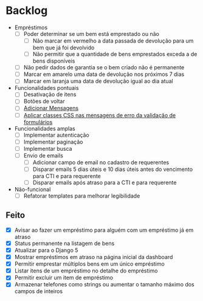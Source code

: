 # Backlog

- Empréstimos
  - [ ] Poder determinar se um bem está emprestado ou não
      - [ ] Não marcar em vermelho a data passada de devolução para um bem que já foi devolvido
      - [ ] Não permitir que a quantidade de bens emprestados exceda a de bens disponíveis
  - [ ] Não pedir dados de garantia se o bem criado não é permanente
  - [ ] Marcar em amarelo uma data de devolução nos próximos 7 dias
  - [ ] Marcar em laranja uma data de devolução igual ao dia atual

- Funcionalidades pontuais
  - [ ] Desativação de itens
  - [ ] Botões de voltar
  - [ ] [Adicionar Mensagens](https://docs.djangoproject.com/en/4.2/ref/contrib/messages)
  - [ ] [Aplicar classes CSS nas mensagens de erro da validação de formulários](https://getbootstrap.com/docs/5.3/forms/validation)

- Funcionalidades amplas
  - [ ] Implementar autenticação
  - [ ] Implementar paginação
  - [ ] Implementar busca
  - [ ] Envio de emails
    - [ ] Adicionar campo de email no cadastro de requerentes
    - [ ] Disparar emails 5 dias úteis e 10 dias úteis antes do vencimento para CTI e para requerente
    - [ ] Disparar emails após atraso para a CTI e para requerente

- Não-funcional
  - [ ] Refatorar templates para melhorar legibilidade

## Feito
- [x] Avisar ao fazer um empréstimo para alguém com um empréstimo já em atraso
- [x] Status permanente na listagem de bens
- [x] Atualizar para o Django 5
- [x] Mostrar empréstimos em atraso na página inicial da dashboard
- [x] Permitir emprestar múltiplos bens em um único empréstimo
- [x] Listar itens de um empréstimo no detalhe do empréstimo
- [x] Permitir excluir um item de empréstimo
- [x] Armazenar telefones como strings ou aumentar o tamanho máximo dos campos de inteiros
